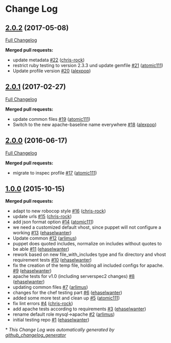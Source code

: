 # Change Log

## [2.0.2](https://github.com/hardening-io/tests-apache-hardening/tree/2.0.2) (2017-05-08)
[Full Changelog](https://github.com/hardening-io/tests-apache-hardening/compare/2.0.1...2.0.2)

**Merged pull requests:**

- update metadata [\#22](https://github.com/dev-sec/apache-baseline/pull/22) ([chris-rock](https://github.com/chris-rock))
- restrict ruby testing to version 2.3.3 und update gemfile [\#21](https://github.com/dev-sec/apache-baseline/pull/21) ([atomic111](https://github.com/atomic111))
- Update profile version [\#20](https://github.com/dev-sec/apache-baseline/pull/20) ([alexpop](https://github.com/alexpop))

## [2.0.1](https://github.com/hardening-io/tests-apache-hardening/tree/2.0.1) (2017-02-27)
[Full Changelog](https://github.com/hardening-io/tests-apache-hardening/compare/2.0.0...2.0.1)

**Merged pull requests:**

- update common files [\#19](https://github.com/dev-sec/apache-baseline/pull/19) ([atomic111](https://github.com/atomic111))
- Switch to the new apache-baseline name everywhere [\#18](https://github.com/dev-sec/apache-baseline/pull/18) ([alexpop](https://github.com/alexpop))

## [2.0.0](https://github.com/hardening-io/tests-apache-hardening/tree/2.0.0) (2016-06-17)
[Full Changelog](https://github.com/hardening-io/tests-apache-hardening/compare/1.0.0...2.0.0)

**Merged pull requests:**

- migrate to inspec profile [\#17](https://github.com/dev-sec/apache-baseline/pull/17) ([atomic111](https://github.com/atomic111))

## [1.0.0](https://github.com/hardening-io/tests-apache-hardening/tree/1.0.0) (2015-10-15)
**Merged pull requests:**

- adapt to new robocop style [\#16](https://github.com/dev-sec/apache-baseline/pull/16) ([chris-rock](https://github.com/chris-rock))
- update urls [\#15](https://github.com/dev-sec/apache-baseline/pull/15) ([chris-rock](https://github.com/chris-rock))
- add json format option [\#14](https://github.com/dev-sec/apache-baseline/pull/14) ([atomic111](https://github.com/atomic111))
- we need a customized default vhost, since puppet will not configure a working [\#13](https://github.com/dev-sec/apache-baseline/pull/13) ([ehaselwanter](https://github.com/ehaselwanter))
- Update common [\#12](https://github.com/dev-sec/apache-baseline/pull/12) ([arlimus](https://github.com/arlimus))
- puppet does quoted includes, normalize on includes without quotes to be able [\#11](https://github.com/dev-sec/apache-baseline/pull/11) ([ehaselwanter](https://github.com/ehaselwanter))
- rework based on new file\_with\_includes type and fix directory and vhost requirement tests [\#10](https://github.com/dev-sec/apache-baseline/pull/10) ([ehaselwanter](https://github.com/ehaselwanter))
- fix the creation of the temp file, holding all included configs for apache. [\#9](https://github.com/dev-sec/apache-baseline/pull/9) ([ehaselwanter](https://github.com/ehaselwanter))
- apache tests for v1.0 \(including serverspec2 changes\) [\#8](https://github.com/dev-sec/apache-baseline/pull/8) ([ehaselwanter](https://github.com/ehaselwanter))
- updating common files [\#7](https://github.com/dev-sec/apache-baseline/pull/7) ([arlimus](https://github.com/arlimus))
- changes for the chef testing part [\#6](https://github.com/dev-sec/apache-baseline/pull/6) ([ehaselwanter](https://github.com/ehaselwanter))
- added some more test and clean up [\#5](https://github.com/dev-sec/apache-baseline/pull/5) ([atomic111](https://github.com/atomic111))
- fix lint errors [\#4](https://github.com/dev-sec/apache-baseline/pull/4) ([chris-rock](https://github.com/chris-rock))
- add apache tests according to requirements [\#3](https://github.com/dev-sec/apache-baseline/pull/3) ([ehaselwanter](https://github.com/ehaselwanter))
- rename default role mysql-\>apache [\#2](https://github.com/dev-sec/apache-baseline/pull/2) ([arlimus](https://github.com/arlimus))
- initial testing repo [\#1](https://github.com/dev-sec/apache-baseline/pull/1) ([ehaselwanter](https://github.com/ehaselwanter))



\* *This Change Log was automatically generated by [github_changelog_generator](https://github.com/skywinder/Github-Changelog-Generator)*
